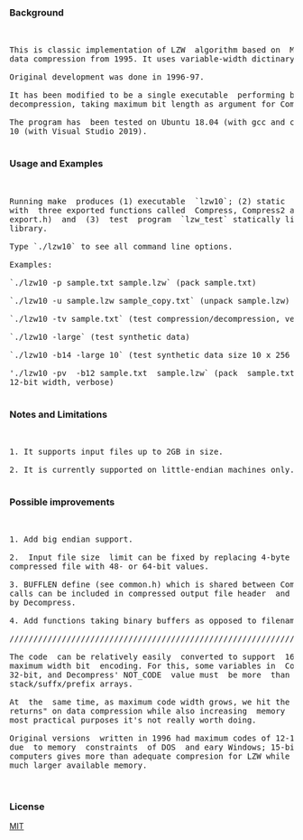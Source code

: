 ### Background 

<pre> 

This is classic implementation of LZW  algorithm based on  Mark Nelson's book on
data compression from 1995. It uses variable-width dictinary codes up to 15-bit. 

Original development was done in 1996-97. 

It has been modified to be a single executable  performing both compression  and
decompression, taking maximum bit length as argument for Compress2() function. 

The program has  been tested on Ubuntu 18.04 (with gcc and clang) and on Windows
10 (with Visual Studio 2019). 

</pre> 

### Usage and Examples 

<pre> 

Running make  produces (1) executable  `lzw10`; (2) static  library `liblzw10.a`
with  three exported functions called  Compress, Compress2 and  Decompress  (see
export.h)  and  (3)  test  program  `lzw_test` statically linked with  the above
library. 

Type `./lzw10` to see all command line options. 

Examples: 

`./lzw10 -p sample.txt sample.lzw` (pack sample.txt) 

`./lzw10 -u sample.lzw sample_copy.txt` (unpack sample.lzw) 

`./lzw10 -tv sample.txt` (test compression/decompression, verbose mode) 

`./lzw10 -large` (test synthetic data) 

`./lzw10 -b14 -large 10` (test synthetic data size 10 x 256 Kb, use max 14-bit) 

'./lzw10 -pv  -b12 sample.txt  sample.lzw` (pack  sample.txt  using  codes up to
12-bit width, verbose) 

</pre> 

### Notes and Limitations 

<pre> 

1. It supports input files up to 2GB in size. 

2. It is currently supported on little-endian machines only. 

</pre> 

### Possible improvements 

<pre> 

1. Add big endian support. 

2.  Input file size  limit can be fixed by replacing 4-byte  file size header in
compressed file with 48- or 64-bit values. 

3. BUFFLEN define (see common.h) which is shared between Compress and Decompress
calls can be included in compressed output file header  and then set dynamically
by Decompress. 

4. Add functions taking binary buffers as opposed to filenames. 

////////////////////////////////////////////////////////////////////////////////

The code  can be relatively easily  converted to support  16-bit and even larger
maximum width bit  encoding. For this, some variables in  Compress  must be made
32-bit, and Decompress' NOT_CODE  value must  be more  than 16-bits, along  with
stack/suffx/prefix arrays. 

At  the  same time, as maximum code width grows, we hit the  "law of diminishing
returns" on data compression while also increasing  memory  requirements, so for
most practical purposes it's not really worth doing. 

Original versions  written in 1996 had maximum codes of 12-13 bits also in  part
due  to memory  constraints  of DOS  and eary Windows; 15-bit maximum on  modern
computers gives more than adequate compresion for LZW while  taking advantage of
much larger available memory. 


</pre> 

### License 

[MIT](https://choosealicense.com/licenses/mit/) 
